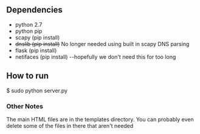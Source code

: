 ## Dependencies

- python 2.7
- python pip
- scapy (pip install)
- ~~dnslib (pip install)~~ No longer needed using built in scapy DNS parsing
- flask (pip install)
- netifaces (pip install) --hopefully we don't need this for too long


## How to run

$ sudo python server.py


### Other Notes

The main HTML files are in the templates directory.
You can probably even delete some of the files in there that aren't needed
